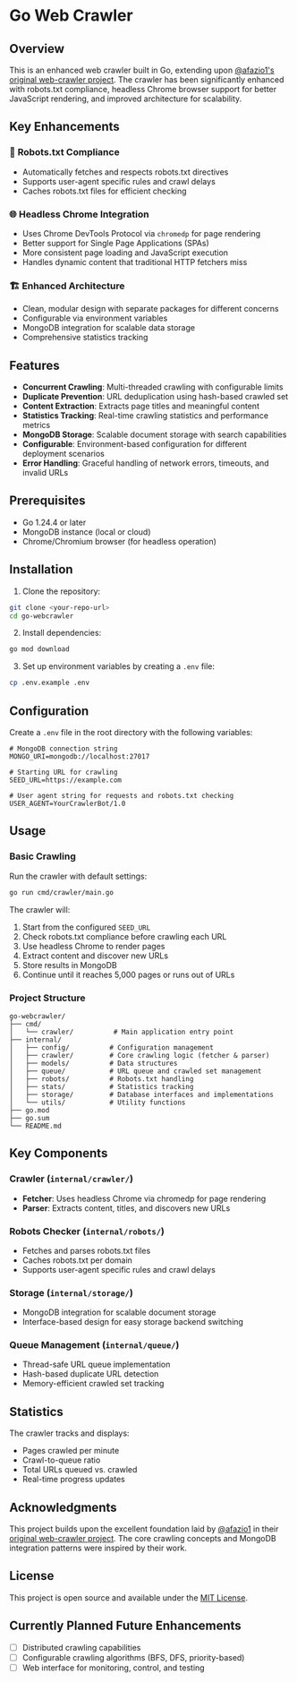 # Go Web Crawler

## Overview

This is an enhanced web crawler built in Go, extending upon [@afazio1's original web-crawler project](https://github.com/afazio1/web-crawler). The crawler has been significantly enhanced with robots.txt compliance, headless Chrome browser support for better JavaScript rendering, and improved architecture for scalability.

## Key Enhancements

### 🤖 **Robots.txt Compliance**
- Automatically fetches and respects robots.txt directives
- Supports user-agent specific rules and crawl delays
- Caches robots.txt files for efficient checking

### 🌐 **Headless Chrome Integration**
- Uses Chrome DevTools Protocol via `chromedp` for page rendering
- Better support for Single Page Applications (SPAs)
- More consistent page loading and JavaScript execution
- Handles dynamic content that traditional HTTP fetchers miss

### 🏗️ **Enhanced Architecture**
- Clean, modular design with separate packages for different concerns
- Configurable via environment variables
- MongoDB integration for scalable data storage
- Comprehensive statistics tracking

## Features

- **Concurrent Crawling**: Multi-threaded crawling with configurable limits
- **Duplicate Prevention**: URL deduplication using hash-based crawled set
- **Content Extraction**: Extracts page titles and meaningful content
- **Statistics Tracking**: Real-time crawling statistics and performance metrics
- **MongoDB Storage**: Scalable document storage with search capabilities
- **Configurable**: Environment-based configuration for different deployment scenarios
- **Error Handling**: Graceful handling of network errors, timeouts, and invalid URLs

## Prerequisites

- Go 1.24.4 or later
- MongoDB instance (local or cloud)
- Chrome/Chromium browser (for headless operation)

## Installation

1. Clone the repository:
```bash
git clone <your-repo-url>
cd go-webcrawler
```

2. Install dependencies:
```bash
go mod download
```

3. Set up environment variables by creating a `.env` file:
```bash
cp .env.example .env
```

## Configuration

Create a `.env` file in the root directory with the following variables:

```env
# MongoDB connection string
MONGO_URI=mongodb://localhost:27017

# Starting URL for crawling
SEED_URL=https://example.com

# User agent string for requests and robots.txt checking
USER_AGENT=YourCrawlerBot/1.0
```

## Usage

### Basic Crawling

Run the crawler with default settings:

```bash
go run cmd/crawler/main.go
```

The crawler will:
1. Start from the configured `SEED_URL`
2. Check robots.txt compliance before crawling each URL
3. Use headless Chrome to render pages
4. Extract content and discover new URLs
5. Store results in MongoDB
6. Continue until it reaches 5,000 pages or runs out of URLs

### Project Structure

```
go-webcrawler/
├── cmd/
│   └── crawler/          # Main application entry point
├── internal/
│   ├── config/          # Configuration management
│   ├── crawler/         # Core crawling logic (fetcher & parser)
│   ├── models/          # Data structures
│   ├── queue/           # URL queue and crawled set management
│   ├── robots/          # Robots.txt handling
│   ├── stats/           # Statistics tracking
│   ├── storage/         # Database interfaces and implementations
│   └── utils/           # Utility functions
├── go.mod
├── go.sum
└── README.md
```

## Key Components

### Crawler (`internal/crawler/`)
- **Fetcher**: Uses headless Chrome via chromedp for page rendering
- **Parser**: Extracts content, titles, and discovers new URLs

### Robots Checker (`internal/robots/`)
- Fetches and parses robots.txt files
- Caches robots.txt per domain
- Supports user-agent specific rules and crawl delays

### Storage (`internal/storage/`)
- MongoDB integration for scalable document storage
- Interface-based design for easy storage backend switching

### Queue Management (`internal/queue/`)
- Thread-safe URL queue implementation
- Hash-based duplicate URL detection
- Memory-efficient crawled set tracking

## Statistics

The crawler tracks and displays:
- Pages crawled per minute
- Crawl-to-queue ratio
- Total URLs queued vs. crawled
- Real-time progress updates

## Acknowledgments

This project builds upon the excellent foundation laid by [@afazio1](https://github.com/afazio1) in their [original web-crawler project](https://github.com/afazio1/web-crawler). The core crawling concepts and MongoDB integration patterns were inspired by their work.

## License

This project is open source and available under the [MIT License](LICENSE).

## Currently Planned Future Enhancements

- [ ] Distributed crawling capabilities
- [ ] Configurable crawling algorithms (BFS, DFS, priority-based)
- [ ] Web interface for monitoring, control, and testing
